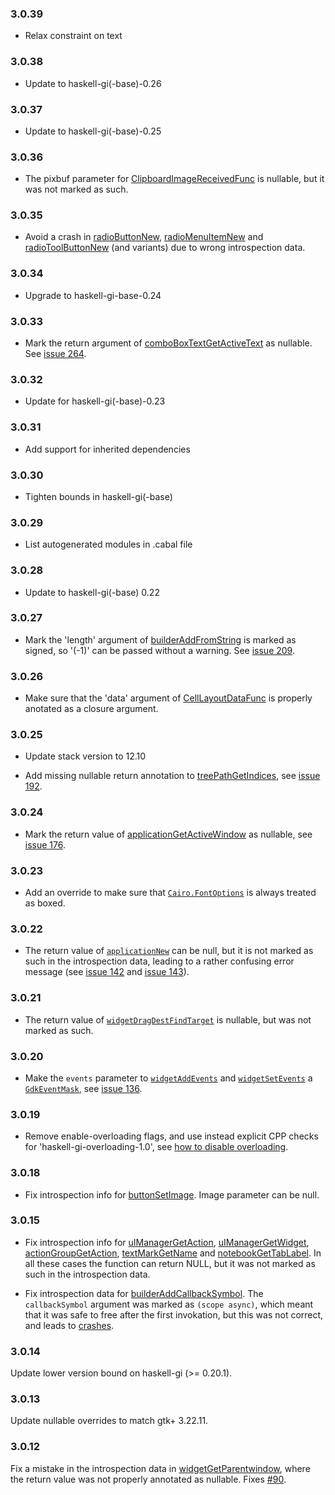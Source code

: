 ### 3.0.39

+ Relax constraint on text

### 3.0.38

+ Update to haskell-gi(-base)-0.26

### 3.0.37

+ Update to haskell-gi(-base)-0.25

### 3.0.36

+ The pixbuf parameter for [ClipboardImageReceivedFunc](https://hackage.haskell.org/package/gi-gtk-3.0.36/docs/GI-Gtk-Callbacks.html#g:signal:ClipboardImageReceivedFunc) is nullable, but it was not marked as such.

### 3.0.35

+ Avoid a crash in [radioButtonNew](https://hackage.haskell.org/package/gi-gtk-3.0.35/docs/GI-Gtk-Objects-RadioButton.html#g:method:new), [radioMenuItemNew](https://hackage.haskell.org/package/gi-gtk-3.0.35/docs/GI-Gtk-Objects-RadioMenuItem.html#g:method:new) and [radioToolButtonNew](https://hackage.haskell.org/package/gi-gtk-3.0.35/docs/GI-Gtk-Objects-RadioToolButton.html#g:method:new) (and variants) due to wrong introspection data.

### 3.0.34

+ Upgrade to haskell-gi-base-0.24

### 3.0.33

+ Mark the return argument of [comboBoxTextGetActiveText](https://hackage.haskell.org/package/gi-gtk-3.0.33/docs/GI-Gtk-Objects-ComboBoxText.html#v:comboBoxTextGetActiveText) as nullable. See [issue 264](https://github.com/haskell-gi/haskell-gi/issues/264).

### 3.0.32

+ Update for haskell-gi(-base)-0.23

### 3.0.31

+ Add support for inherited dependencies

### 3.0.30

+ Tighten bounds in haskell-gi(-base)

### 3.0.29

+ List autogenerated modules in .cabal file

### 3.0.28

+ Update to haskell-gi(-base) 0.22

### 3.0.27

+ Mark the 'length' argument of [builderAddFromString](https://hackage.haskell.org/package/gi-gtk-3.0.27/docs/GI-Gtk-Objects-Builder.html#v:builderAddFromString) is marked as signed, so '(-1)' can be passed without a warning. See [issue 209](https://github.com/haskell-gi/haskell-gi/issues/209).

### 3.0.26

+ Make sure that the 'data' argument of [CellLayoutDataFunc](https://hackage.haskell.org/package/gi-gtk/docs/GI-Gtk-Callbacks.html#t:CellLayoutDataFunc) is properly anotated as a closure argument.

### 3.0.25

+ Update stack version to 12.10

+ Add missing nullable return annotation to [treePathGetIndices](https://hackage.haskell.org/package/gi-gtk/docs/GI-Gtk-Structs-TreePath.html#v:treePathGetIndices), see [issue 192](https://github.com/haskell-gi/haskell-gi/issues/192).

### 3.0.24

+ Mark the return value of [applicationGetActiveWindow](https://hackage.haskell.org/package/gi-gtk-3.0.24/docs/GI-Gtk-Objects-Application.html#v:applicationGetActiveWindow) as nullable, see [issue 176](https://github.com/haskell-gi/haskell-gi/issues/176).

### 3.0.23

+ Add an override to make sure that [`Cairo.FontOptions`](https://hackage.haskell.org/package/gi-cairo/docs/GI-Cairo-Structs-FontOptions.html) is always treated as boxed.

### 3.0.22

+ The return value of [`applicationNew`](https://hackage.haskell.org/package/gi-gtk/docs/GI-Gtk-Objects-Application.html#v:applicationNew) can be null, but it is not marked as such in the introspection data, leading to a rather confusing error message (see [issue 142](https://github.com/haskell-gi/haskell-gi/issues/142) and [issue 143](https://github.com/haskell-gi/haskell-gi/issues/143)).

### 3.0.21

+ The return value of [`widgetDragDestFindTarget`](https://hackage.haskell.org/package/gi-gtk/docs/GI-Gtk-Objects-Widget.html#v:widgetDragDestFindTarget) is nullable, but was not marked as such.

### 3.0.20

+ Make the `events` parameter to [`widgetAddEvents`](https://hackage.haskell.org/package/gi-gtk/docs/GI-Gtk-Objects-Widget.html#v:widgetAddEvents) and [`widgetSetEvents`](https://hackage.haskell.org/package/gi-gtk/docs/GI-Gtk-Objects-Widget.html#v:widgetSetEvents) a [`GdkEventMask`](https://hackage.haskell.org/package/gi-gdk/docs/GI-Gdk-Flags.html#t:EventMask), see [issue 136](https://github.com/haskell-gi/haskell-gi/issues/136).

### 3.0.19

+ Remove enable-overloading flags, and use instead explicit CPP checks for 'haskell-gi-overloading-1.0', see [how to disable overloading](https://github.com/haskell-gi/haskell-gi/wiki/Overloading\#disabling-overloading).

### 3.0.18

+ Fix introspection info for [buttonSetImage](https://hackage.haskell.org/package/gi-gtk/docs/GI-Gtk-Objects-Button.html#v:buttonSetImage). Image parameter can be null.

### 3.0.15

+ Fix introspection info for [uIManagerGetAction](https://hackage.haskell.org/package/gi-gtk/docs/GI-Gtk-Objects-UIManager.html#v:uIManagerGetAction), [uIManagerGetWidget](https://hackage.haskell.org/package/gi-gtk/docs/GI-Gtk-Objects-UIManager.html#v:uIManagerGetWidget), [actionGroupGetAction](https://hackage.haskell.org/package/gi-gtk/docs/GI-Gtk-Objects-ActionGroup.html#v:actionGroupGetAction), [textMarkGetName](https://hackage.haskell.org/package/gi-gtk/docs/GI-Gtk-Objects-TextMark.html#v:textMarkGetName) and [notebookGetTabLabel](https://hackage.haskell.org/package/gi-gtk/docs/GI-Gtk-Objects-Notebook.html#v:notebookGetTabLabel). In all these cases the function can return NULL, but it was not marked as such in the introspection data.

+ Fix introspection data for [builderAddCallbackSymbol](https://hackage.haskell.org/package/gi-gtk/docs/GI-Gtk-Objects-Builder.html#v:builderAddCallbackSymbol). The `callbackSymbol` argument was marked as `(scope async)`, which meant that it was safe to free after the first invokation, but this was not correct, and leads to [crashes](https://github.com/haskell-gi/haskell-gi/issues/104).

### 3.0.14

Update lower version bound on haskell-gi (>= 0.20.1).

### 3.0.13

Update nullable overrides to match gtk+ 3.22.11.

### 3.0.12

Fix a mistake in the introspection data in [widgetGetParentwindow](https://hackage.haskell.org/package/gi-gtk/docs/GI-Gtk-Objects-Widget.html#v:widgetGetParentWindow), where the return value was not properly annotated as nullable. Fixes [#90](https://github.com/haskell-gi/haskell-gi/issues/90).
